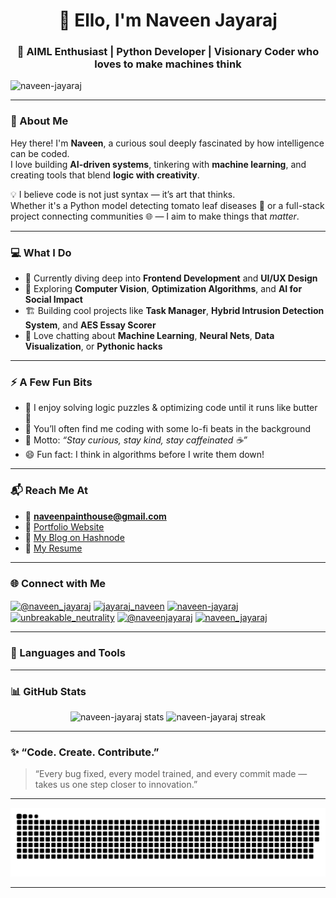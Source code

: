 <h1 align="center">👋 Ello, I'm Naveen Jayaraj</h1>
<h3 align="center">🚀 AIML Enthusiast | Python Developer | Visionary Coder who loves to make machines think</h3>

<p align="left"> <img src="https://komarev.com/ghpvc/?username=naveen-jayaraj&label=Profile%20views&color=0e75b6&style=flat" alt="naveen-jayaraj" /> </p>

---

### 🌟 About Me  
Hey there! I'm **Naveen**, a curious soul deeply fascinated by how intelligence can be coded.  
I love building **AI-driven systems**, tinkering with **machine learning**, and creating tools that blend **logic with creativity**.  

💡 I believe code is not just syntax — it’s art that thinks.  
Whether it's a Python model detecting tomato leaf diseases 🌿 or a full-stack project connecting communities 🌐 — I aim to make things that *matter*.

---

### 💻 What I Do
- 🌱 Currently diving deep into **Frontend Development** and **UI/UX Design**
- 🧠 Exploring **Computer Vision**, **Optimization Algorithms**, and **AI for Social Impact**
- 🏗️ Building cool projects like **Task Manager**, **Hybrid Intrusion Detection System**, and **AES Essay Scorer**
- 💬 Love chatting about **Machine Learning**, **Neural Nets**, **Data Visualization**, or **Pythonic hacks**

---

### ⚡ A Few Fun Bits
- 🧩 I enjoy solving logic puzzles & optimizing code until it runs like butter 🧈  
- 🎵 You’ll often find me coding with some lo-fi beats in the background  
- 🌈 Motto: *“Stay curious, stay kind, stay caffeinated ☕”*  
- 😄 Fun fact: I think in algorithms before I write them down!

---

### 📬 Reach Me At
- 📧 **naveenpainthouse@gmail.com**
- 💼 [Portfolio Website](https://naveen-jayaraj.github.io/Portfolio_Website/)
- 📝 [My Blog on Hashnode](https://naveenjayaraj.hashnode.dev/)
- 📄 [My Resume](https://naveen-jayaraj.github.io/Portfolio_Website/resume.pdf)

---

### 🌐 Connect with Me
<p align="left">
<a href="https://dev.to/@naveen_jayaraj" target="blank"><img align="center" src="https://raw.githubusercontent.com/rahuldkjain/github-profile-readme-generator/master/src/images/icons/Social/devto.svg" alt="@naveen_jayaraj" height="30" width="40" /></a>
<a href="https://twitter.com/jayaraj_naveen" target="blank"><img align="center" src="https://raw.githubusercontent.com/rahuldkjain/github-profile-readme-generator/master/src/images/icons/Social/twitter.svg" alt="jayaraj_naveen" height="30" width="40" /></a>
<a href="https://linkedin.com/in/naveen-jayaraj" target="blank"><img align="center" src="https://raw.githubusercontent.com/rahuldkjain/github-profile-readme-generator/master/src/images/icons/Social/linked-in-alt.svg" alt="naveen-jayaraj" height="30" width="40" /></a>
<a href="https://www.instagram.com/unbreakable_neutrality" target="blank"><img align="center" src="https://raw.githubusercontent.com/rahuldkjain/github-profile-readme-generator/master/src/images/icons/Social/instagram.svg" alt="unbreakable_neutrality" height="30" width="40" /></a>
<a href="https://hashnode.com/@naveenjayaraj" target="blank"><img align="center" src="https://raw.githubusercontent.com/rahuldkjain/github-profile-readme-generator/master/src/images/icons/Social/hashnode.svg" alt="@naveenjayaraj" height="30" width="40" /></a>
<a href="https://www.leetcode.com/naveen_jayaraj" target="blank"><img align="center" src="https://raw.githubusercontent.com/rahuldkjain/github-profile-readme-generator/master/src/images/icons/Social/leet-code.svg" alt="naveen_jayaraj" height="30" width="40" /></a>
</p>

---

### 🧰 Languages and Tools
<p align="left">
<!-- keep your original icons -->
</p>

---

### 📊 GitHub Stats
<p align="center">
  <img src="https://github-readme-stats.vercel.app/api?username=naveen-jayaraj&show_icons=true&theme=tokyonight" alt="naveen-jayaraj stats" />
  <img src="https://github-readme-streak-stats.herokuapp.com/?user=naveen-jayaraj&theme=tokyonight" alt="naveen-jayaraj streak" />
</p>

---

### ✨ “Code. Create. Contribute.”  
> “Every bug fixed, every model trained, and every commit made — takes us one step closer to innovation.”

---

![snake gif](https://github.com/naveen-jayaraj/naveen-jayaraj/blob/output/github-snake-dark.svg)

---
